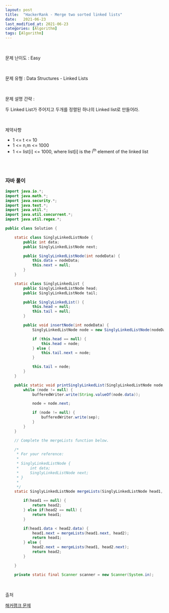 ```yaml
---
layout: post
title:  "HackerRank - Merge two sorted linked lists"
date:   2021-06-23
last_modified_at: 2021-06-23
categories: [Algorithm]
tags: [Algorithm]
---
```


<br/>

문제 난이도 : Easy

<br/>

문제 유형 : Data Structures - Linked Lists

<br/>

문제 설명 간략 :    

두 Linked List가 주어지고 두개를 정렬된 하나의 Linked list로 만들어라. 


<br/>

제약사항

- 1 <= t <= 10
- 1 <= n,m <= 1000
- 1 <= list[i] <= 1000, where list[i] is the i<sup>th</sup> element of the linked list

<br/>
   

<br/>

### 자바 풀이

```java
import java.io.*;
import java.math.*;
import java.security.*;
import java.text.*;
import java.util.*;
import java.util.concurrent.*;
import java.util.regex.*;

public class Solution {

    static class SinglyLinkedListNode {
        public int data;
        public SinglyLinkedListNode next;

        public SinglyLinkedListNode(int nodeData) {
            this.data = nodeData;
            this.next = null;
        }
    }

    static class SinglyLinkedList {
        public SinglyLinkedListNode head;
        public SinglyLinkedListNode tail;

        public SinglyLinkedList() {
            this.head = null;
            this.tail = null;
        }

        public void insertNode(int nodeData) {
            SinglyLinkedListNode node = new SinglyLinkedListNode(nodeData);

            if (this.head == null) {
                this.head = node;
            } else {
                this.tail.next = node;
            }

            this.tail = node;
        }
    }

    public static void printSinglyLinkedList(SinglyLinkedListNode node, String sep, BufferedWriter bufferedWriter) throws IOException {
        while (node != null) {
            bufferedWriter.write(String.valueOf(node.data));

            node = node.next;

            if (node != null) {
                bufferedWriter.write(sep);
            }
        }
    }

    // Complete the mergeLists function below.

    /*
     * For your reference:
     *
     * SinglyLinkedListNode {
     *     int data;
     *     SinglyLinkedListNode next;
     * }
     *
     */
    static SinglyLinkedListNode mergeLists(SinglyLinkedListNode head1, SinglyLinkedListNode head2) {

        if(head1 == null) {
            return head2;
        } else if(head2 == null) {
            return head1;
        }

        if(head1.data < head2.data) {
            head1.next = mergeLists(head1.next, head2);
            return head1;
        } else {
            head2.next = mergeLists(head1, head2.next);
            return head2;
        }

    }

    private static final Scanner scanner = new Scanner(System.in);


```

<br/>

출처

[해커랭크 문제](https://www.hackerrank.com/challenges/merge-two-sorted-linked-lists/problem)